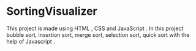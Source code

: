 # SortingVisualizer
This project is made using HTML ,  CSS and JavaScript . In this project bubble sort, insertion sort, merge sort, selection sort, quick sort with the help of Javascript .
